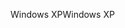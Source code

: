 <span data-ttu-id="634b9-101">Windows XP</span><span class="sxs-lookup"><span data-stu-id="634b9-101">Windows XP</span></span>